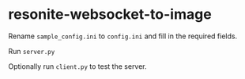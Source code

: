 # resonite-websocket-to-image
Rename `sample_config.ini` to `config.ini` and fill in the required fields.

Run `server.py`

Optionally run `client.py` to test the server.